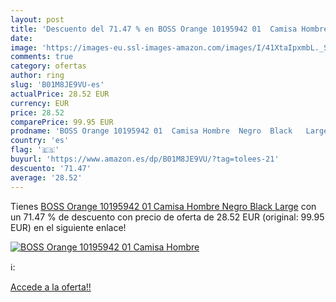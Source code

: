 ```yaml
---
layout: post
title: 'Descuento del 71.47 % en BOSS Orange 10195942 01  Camisa Hombre  '
date: 
image: 'https://images-eu.ssl-images-amazon.com/images/I/41XtaIpxmbL._SL200_.jpg'
comments: true
category: ofertas
author: ring
slug: 'B01M8JE9VU-es'
actualPrice: 28.52 EUR
currency: EUR
price: 28.52
comparePrice: 99.95 EUR
prodname: 'BOSS Orange 10195942 01  Camisa Hombre  Negro  Black   Large'
country: 'es'
flag: '🇪🇸'
buyurl: 'https://www.amazon.es/dp/B01M8JE9VU/?tag=tolees-21'
descuento: '71.47'
average: '28.52'
---
```


Tienes [BOSS Orange 10195942 01  Camisa Hombre  Negro  Black   Large](https://www.amazon.es/dp/B01M8JE9VU/?tag=tolees-21) con un 71.47 % de descuento con precio de oferta de 28.52 EUR (original: 99.95 EUR) en el siguiente enlace!

[![BOSS Orange 10195942 01  Camisa Hombre  ](https://images-eu.ssl-images-amazon.com/images/I/41XtaIpxmbL._SL200_.jpg)](https://www.amazon.es/dp/B01M8JE9VU/?tag=tolees-21)

ℹ️:


[Accede a la oferta!!](https://www.amazon.es/dp/B01M8JE9VU/?tag=tolees-21)
